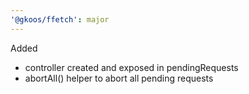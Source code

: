 ```yaml
---
'@gkoos/ffetch': major
---
```


Added

- controller created and exposed in pendingRequests
- abortAll() helper to abort all pending requests
